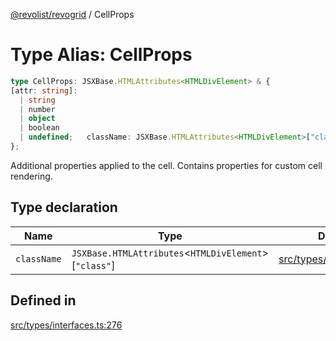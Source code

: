 [@revolist/revogrid](README.md) / CellProps

# Type Alias: CellProps

```ts
type CellProps: JSXBase.HTMLAttributes<HTMLDivElement> & {
[attr: string]: 
  | string
  | number
  | object
  | boolean
  | undefined;   className: JSXBase.HTMLAttributes<HTMLDivElement>["class"];
};
```

Additional properties applied to the cell.
Contains properties for custom cell rendering.

## Type declaration

| Name | Type | Defined in |
| ------ | ------ | ------ |
| `className` | `JSXBase.HTMLAttributes`\<`HTMLDivElement`\>\[`"class"`\] | [src/types/interfaces.ts:277](https://github.com/revolist/revogrid/blob/541ed3c2070ab701e47c29bb6172b17d19a08816/src/types/interfaces.ts#L277) |

## Defined in

[src/types/interfaces.ts:276](https://github.com/revolist/revogrid/blob/541ed3c2070ab701e47c29bb6172b17d19a08816/src/types/interfaces.ts#L276)
